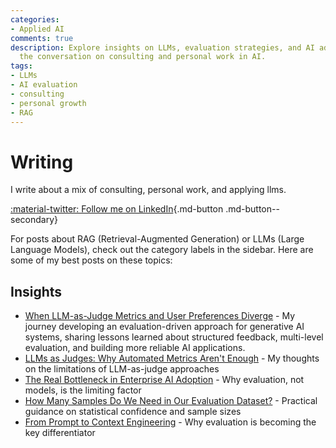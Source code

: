 ```yaml
---
categories:
- Applied AI
comments: true
description: Explore insights on LLMs, evaluation strategies, and AI adoption. Join
  the conversation on consulting and personal work in AI.
tags:
- LLMs
- AI evaluation
- consulting
- personal growth
- RAG
---
```


# Writing

I write about a mix of consulting, personal work, and applying llms.

[:material-twitter: Follow me on LinkedIn](https://linkedin.com/in/arianpasquali){.md-button .md-button--secondary}  

For posts about RAG (Retrieval-Augmented Generation) or LLMs (Large Language Models), check out the category labels in the sidebar. Here are some of my best posts on these topics:


## Insights

- [When LLM-as-Judge Metrics and User Preferences Diverge](llm-as-judge-and-user-preference-correlation.md) - My journey developing an evaluation-driven approach for generative AI systems, sharing lessons learned about structured feedback, multi-level evaluation, and building more reliable AI applications.
- [LLMs as Judges: Why Automated Metrics Aren't Enough](llms-as-judges-notes.md) - My thoughts on the limitations of LLM-as-judge approaches
- [The Real Bottleneck in Enterprise AI Adoption](enterprise-ai-adoption-bottleneck.md) - Why evaluation, not models, is the limiting factor
- [How Many Samples Do We Need in Our Evaluation Dataset?](dataset-samples.md) - Practical guidance on statistical confidence and sample sizes
- [From Prompt to Context Engineering](generative-ai-protocols-and-tartare.md) - Why evaluation is becoming the key differentiator